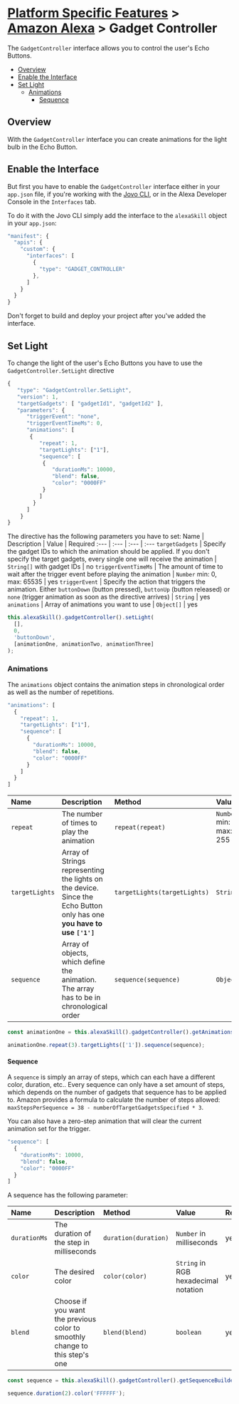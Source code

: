 # [Platform Specific Features](../) > [Amazon Alexa](./README.md) > Gadget Controller

The `GadgetController` interface allows you to control the user's Echo Buttons.

- [Overview](#overview)
- [Enable the Interface](#enable-the-interface)
- [Set Light](#set-light)
  - [Animations](#animations)
    - [Sequence](#sequence)

## Overview

With the `GadgetController` interface you can create animations for the light bulb in the Echo Button.

## Enable the Interface

But first you have to enable the `GadgetController` interface either in your `app.json` file, if you're working with the [Jovo CLI](https://github.com/jovotech/jovo-cli), or in the Alexa Developer Console in the `Interfaces` tab.

To do it with the Jovo CLI simply add the interface to the `alexaSkill` object in your `app.json`:
```javascript
"manifest": {
  "apis": {
    "custom": {
      "interfaces": [
        {
          "type": "GADGET_CONTROLLER"
        },
      ]
    }
  }
}
```
Don't forget to build and deploy your project after you've added the interface.

## Set Light

To change the light of the user's Echo Buttons you have to use the `GadgetController.SetLight` directive

```javascript
{
   "type": "GadgetController.SetLight",
   "version": 1,
   "targetGadgets": [ "gadgetId1", "gadgetId2" ],
   "parameters": {
      "triggerEvent": "none",
      "triggerEventTimeMs": 0,
      "animations": [
       {
          "repeat": 1,
          "targetLights": ["1"],
          "sequence": [
           {
              "durationMs": 10000,
              "blend": false,
              "color": "0000FF"
           }
          ]
        }
      ]
    }
}
```
The directive has the following parameters you have to set:
Name | Description | Value | Required
:--- | :--- | :--- | :---
`targetGadgets` | Specify the gadget IDs to which the animation should be applied. If you don't specify the target gadgets, every single one will receive the animation | `String[]` with gadget IDs | no
`triggerEventTimeMs` | The amount of time to wait after the trigger event before playing the animation | `Number` min: 0, max: 65535 | yes
`triggerEvent` | Specify the action that triggers the animation. Either `buttonDown` (button pressed), `buttonUp` (button released) or `none` (trigger animation as soon as the directive arrives) | `String` | yes
`animations` | Array of animations you want to use | `Object[]` | yes

```javascript
this.alexaSkill().gadgetController().setLight(
  [],
  0,
  'buttonDown',
  [animationOne, animationTwo, animationThree]
);
```

### Animations

The `animations` object contains the animation steps in chronological order as well as the number of repetitions.

```javascript
"animations": [
  {
    "repeat": 1,
    "targetLights": ["1"],
    "sequence": [
      {
        "durationMs": 10000,
        "blend": false,
        "color": "0000FF"
      }
    ]
  }
]
```
Name | Description | Method | Value | Required
:--- | :--- | :--- | :--- | :---
`repeat` | The number of times to play the animation | `repeat(repeat)` | `Number` min: 0, max: 255 | yes
`targetLights` | Array of Strings representing the lights on the device. Since the Echo Button only has one **you have to use `['1']`** | `targetLights(targetLights)` | `String[]` | yes
`sequence` | Array of objects, which define the animation. The array has to be in chronological order | `sequence(sequence)` | `Object[]` | yes

```javascript
const animationOne = this.alexaSkill().gadgetController().getAnimationsBuilder();

animationOne.repeat(3).targetLights(['1']).sequence(sequence);
```

#### Sequence

A `sequence` is simply an array of steps, which can each have a different color, duration, etc.. Every sequence can only have a set amount of steps, which depends on the number of gadgets that sequence has to be applied to. Amazon provides a formula to calculate the number of steps allowed: `maxStepsPerSequence = 38 - numberOfTargetGadgetsSpecified * 3`.

You can also have a zero-step animation that will clear the current animation set for the trigger.
```javascript
"sequence": [
  {
    "durationMs": 10000,
    "blend": false,
    "color": "0000FF"
  }
]
```

A sequence has the following parameter:

Name | Description | Method | Value | Required
:--- | :--- | :--- | :--- | :---
`durationMs` | The duration of the step in milliseconds | `duration(duration)` | `Number` in milliseconds | yes
`color` | The desired color | `color(color)` | `String` in RGB hexadecimal notation | yes
`blend` | Choose if you want the previous color to smoothly change to this step's one | `blend(blend)` | `boolean` | yes

```javascript
const sequence = this.alexaSkill().gadgetController().getSequenceBuilder();

sequence.duration(2).color('FFFFFF');
```

<!--[metadata]: {"title": " Gadget Controller", "description": "Learn more about the Alexa Gadget Controller interface", "activeSections": ["platforms", "alexa", "alexa_gadget-controller"], "expandedSections": "platforms", "inSections": "platforms", "breadCrumbs": {"Docs": "docs/", "Platforms": "docs/platforms",
"Amazon Alexa": "docs/amazon-alexa", "Gadget Controller": "" }, "commentsID": "framework/docs/amazon-alexa/gadget-controller",
"route": "docs/amazon-alexa/gadget-controller" }-->